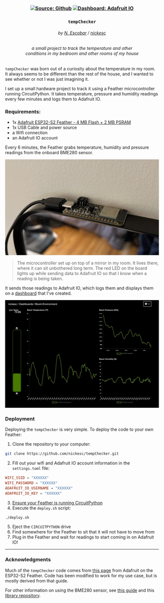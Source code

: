 <h3 align="center" >
  <a href="https://github.com/nickesc/tempChecker"><img alt="Source: Github" src="https://img.shields.io/badge/source-github-brightgreen?style=for-the-badge&logo=github&labelColor=%23505050"></a>
  <a href="https://io.adafruit.com/nickesc/dashboards/room-environment"><img alt="Dashboard: Adafruit IO" src="https://img.shields.io/badge/dashboard-Adafruit%20io-black?style=for-the-badge&logo=adafruit&labelColor=%23505050"></a>
  <br>
  <h3 align="center">
    <code>tempChecker</code>
  </h3>
  <h6 align="center">
    by <a href="https://nickesc.github.io">N. Escobar</a> / <a href="https://github.com/nickesc">nickesc</a>
  </h6>
  <h6 align="center">
    a small project to track the temperature and other <br> conditions in my bedroom and other rooms of my house
  </h6>
</h3>
 

`tempChecker` was born out of a curiosity about the temperature in my room. It always seems to be different than the rest of the house, and I wanted to see whether or not I was just imagining it.

I set up a small hardware project to track it using a Feather microcontroller running CircuitPython. It takes temperature, pressure and humidity readings every few minutes and logs them to Adafruit IO.

### Requirements:
- 1x [Adafruit ESP32-S2 Feather - 4 MB Flash + 2 MB PSRAM](https://www.adafruit.com/product/5000)
- 1x USB Cable and power source
- a Wifi connection
- an Adafruit IO account

Every 6 minutes, the Feather grabs temperature, humidity and pressure readings from the onboard BME280 sensor.

![The tempChecker sitting on top of my mirror](docs/device.jpeg)

> The microcontroller set up on top of a mirror in my room. It lives there, where it can sit unbothered long term. The red LED on the board lights up while sending data to Adafruit IO so that I know when a reading is being taken.

It sends those readings to Adafruit IO, which logs them and displays them on a [dashboard](https://io.adafruit.com/nickesc/dashboards/room-environment) that I've created.

![The tempChecker dashboard](docs/dashboard.jpeg)

### Deployment

Deploying the `tempChecker` is very simple. To deploy the code to your own Feather:

1. Clone the repository to your computer:
```sh
git clone https://github.com/nickesc/tempChecker.git
```
2. Fill out your wifi and Adafruit IO account information in the `settings.toml` file:
```toml
WIFI_SSID = "XXXXXX"
WIFI_PASSWORD = "XXXXXX"
ADAFRUIT_IO_USERNAME = "XXXXXX"
ADAFRUIT_IO_KEY = "XXXXXX"
```
3. [Ensure your Feather is running CircuitPython](https://learn.adafruit.com/adafruit-esp32-s2-feather/circuitpython)
4. Execute the `deploy.sh` script:
```sh
./deploy.sh
```
5. Eject the `CIRCUITPYTHON` drive
6. Find somewhere for the Feather to sit that it will not have to move from
7. Plug in the Feather and wait for readings to start coming in on Adafruit IO!

-----

### Acknowledgments

Much of the `tempChecker` code comes from [this page](https://learn.adafruit.com/adafruit-esp32-s2-feather/i2c-on-board-sensors) from Adafruit on the ESP32-S2 Feather. Code has been modified to work for my use case, but is mostly derived from that guide.

For other information on using the BME280 sensor, see [this guide](https://learn.adafruit.com/adafruit-bme280-humidity-barometric-pressure-temperature-sensor-breakout/python-circuitpython-test) and this [library repository](https://github.com/adafruit/Adafruit_CircuitPython_BME280).
